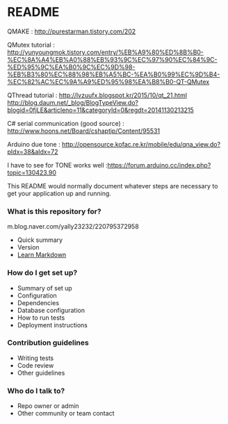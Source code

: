 # README #
QMAKE : http://purestarman.tistory.com/202

QMutex tutorial : http://yunyoungmok.tistory.com/entry/%EB%A9%80%ED%8B%B0-%EC%8A%A4%EB%A0%88%EB%93%9C%EC%97%90%EC%84%9C-%ED%95%9C%EA%B0%9C%EC%9D%98-%EB%B3%80%EC%88%98%EB%A5%BC-%EA%B0%99%EC%9D%B4-%EC%82%AC%EC%9A%A9%ED%95%98%EA%B8%B0-QT-QMutex

QThread tutorial : http://lvzuufx.blogspot.kr/2015/10/qt_21.html
http://blog.daum.net/_blog/BlogTypeView.do?blogid=0fjLE&articleno=11&categoryId=0&regdt=20141130213215

C# serial communication (good source) : http://www.hoons.net/Board/cshaptip/Content/95531

Arduino due tone : http://opensource.kofac.re.kr/mobile/edu/qna_view.do?pIdx=38&aIdx=72

I have to see for TONE works well :https://forum.arduino.cc/index.php?topic=130423.90

This README would normally document whatever steps are necessary to get your application up and running.

### What is this repository for? ###
m.blog.naver.com/yally23232/220795372958
* Quick summary
* Version
* [Learn Markdown](https://bitbucket.org/tutorials/markdowndemo)

### How do I get set up? ###

* Summary of set up
* Configuration
* Dependencies
* Database configuration
* How to run tests
* Deployment instructions

### Contribution guidelines ###

* Writing tests
* Code review
* Other guidelines

### Who do I talk to? ###

* Repo owner or admin
* Other community or team contact